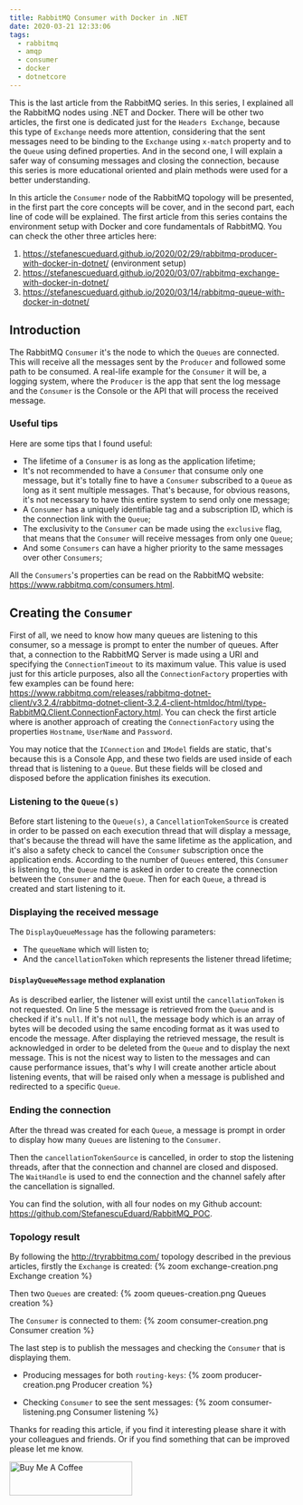 ```yaml
---
title: RabbitMQ Consumer with Docker in .NET
date: 2020-03-21 12:33:06
tags:
  - rabbitmq
  - amqp
  - consumer
  - docker
  - dotnetcore
---
```


This is the last article from the RabbitMQ series. In this series, I explained all the RabbitMQ nodes using .NET and Docker. There will be other two articles, the first one is dedicated just for the `Headers Exchange`, because this type of `Exchange` needs more attention, considering that the sent messages need to be binding to the `Exchange` using `x-match` property and to the `Queue` using defined properties. And in the second one, I will explain a safer way of consuming messages and closing the connection, because this series is more educational oriented and plain methods were used for a better understanding.

In this article the `Consumer` node of the RabbitMQ topology will be presented, in the first part the core concepts will be cover, and in the second part, each line of code will be explained.
The first article from this series contains the environment setup with Docker and core fundamentals of RabbitMQ. You can check the other three articles here:
1. https://stefanescueduard.github.io/2020/02/29/rabbitmq-producer-with-docker-in-dotnet/ (environment setup)
2. https://stefanescueduard.github.io/2020/03/07/rabbitmq-exchange-with-docker-in-dotnet/
3. https://stefanescueduard.github.io/2020/03/14/rabbitmq-queue-with-docker-in-dotnet/

## Introduction
The RabbitMQ `Consumer` it's the node to which the `Queues` are connected. This will receive all the messages sent by the `Producer` and followed some path to be consumed. A real-life example for the `Consumer` it will be, a logging system, where the `Producer` is the app that sent the log message and the `Consumer` is the Console or the API that will process the received message.

### Useful tips
Here are some tips that I found useful:
- The lifetime of a `Consumer` is as long as the application lifetime;
- It's not recommended to have a `Consumer` that consume only one message, but it's totally fine to have a `Consumer` subscribed to a `Queue` as long as it sent multiple messages. That's because, for obvious reasons, it's not necessary to have this entire system to send only one message;
- A `Consumer` has a uniquely identifiable tag and a subscription ID, which is the connection link with the `Queue`;
- The exclusivity to the `Consumer` can be made using the `exclusive` flag, that means that the `Consumer` will receive messages from only one `Queue`;
- And some `Consumers` can have a higher priority to the same messages over other `Consumers`;

All the `Consumers`'s properties can be read on the RabbitMQ website: https://www.rabbitmq.com/consumers.html.

## Creating the `Consumer`

First of all, we need to know how many queues are listening to this consumer, so a message is prompt to enter the number of queues. After that, a connection to the RabbitMQ Server is made using a URI and specifying the `ConnectionTimeout` to its maximum value. This value is used just for this article purposes, also all the `ConnectionFactory` properties with few examples can be found here: https://www.rabbitmq.com/releases/rabbitmq-dotnet-client/v3.2.4/rabbitmq-dotnet-client-3.2.4-client-htmldoc/html/type-RabbitMQ.Client.ConnectionFactory.html.
You can check the first article where is another approach of creating the `ConnectionFactory` using the properties `Hostname`, `UserName` and `Password`.
<script src="https://gist.github.com/StefanescuEduard/2ec14bb22789a00f6bd2364f60767cda.js"></script>

You may notice that the `IConnection` and `IModel` fields are static, that's because this is a Console App, and these two fields are used inside of each thread that is listening to a `Queue`. But these fields will be closed and disposed before the application finishes its execution.

### Listening to the `Queue(s)`

Before start listening to the `Queue(s)`, a `CancellationTokenSource` is created in order to be passed on each execution thread that will display a message, that's because the thread will have the same lifetime as the application, and it's also a safety check to cancel the `Consumer` subscription once the application ends.
According to the number of `Queues` entered, this `Consumer` is listening to, the `Queue` name is asked in order to create the connection between the `Consumer` and the `Queue`.
Then for each `Queue`, a thread is created and start listening to it.
<script src="https://gist.github.com/StefanescuEduard/abe0560836b659b37edf04f26ee70354.js"></script>

### Displaying the received message

The `DisplayQueueMessage` has the following parameters:
- The `queueName` which will listen to;
- And the `cancellationToken` which represents the listener thread lifetime;
<script src="https://gist.github.com/StefanescuEduard/c84eb5e70cd2ae7dc41a0f16fd5aac1c.js"></script>

#### `DisplayQueueMessage` method explanation

As is described earlier, the listener will exist until the `cancellationToken` is not requested.
On line 5 the message is retrieved from the `Queue` and is checked if it's `null`. If it's not `null`, the message body which is an array of bytes will be decoded using the same encoding format as it was used to encode the message.
After displaying the retrieved message, the result is acknowledged in order to be deleted from the `Queue` and to display the next message.
This is not the nicest way to listen to the messages and can cause performance issues, that's why I will create another article about listening events, that will be raised only when a message is published and redirected to a specific `Queue`.

### Ending the connection

After the thread was created for each `Queue`, a message is prompt in order to display how many `Queues` are listening to the `Consumer`.

<script src="https://gist.github.com/StefanescuEduard/bfe025f32b5cd5fabfaf7af89fecf6fc.js"></script>

Then the `cancellationTokenSource` is cancelled, in order to stop the listening threads, after that the connection and channel are closed and disposed.
The `WaitHandle` is used to end the connection and the channel safely after the cancellation is signalled.

You can find the solution, with all four nodes on my Github account: https://github.com/StefanescuEduard/RabbitMQ_POC.

### Topology result

By following the http://tryrabbitmq.com/ topology described in the previous articles, firstly the `Exchange` is created:
{% zoom exchange-creation.png Exchange creation %}

Then two `Queues` are created:
{% zoom queues-creation.png Queues creation %}

The `Consumer` is connected to them:
{% zoom consumer-creation.png Consumer creation %}

The last step is to publish the messages and checking the `Consumer` that is displaying them.

- Producing messages for both `routing-keys`:
{% zoom producer-creation.png Producer creation %}

- Checking `Consumer` to see the sent messages:
{% zoom consumer-listening.png Consumer listening %}

Thanks for reading this article, if you find it interesting please share it with your colleagues and friends. Or if you find something that can be improved please let me know.

<a href="https://www.buymeacoffee.com/edstefanescu" target="_blank"><img src="https://cdn.buymeacoffee.com/buttons/v2/default-yellow.png" alt="Buy Me A Coffee" style="height: 60px !important;width: 217px !important;" ></a>